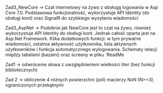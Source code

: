 Zad3_NewCore -> Czat internetowy na żywo z obsługą logowania w Asp Core 7.0. Podstawowa funkcjonalność, wykorzystuje API Identity (do obsługi kont) oraz SignalR do szybkiego wysyłania wiadomości

Zad3_AspNet -> Podobnie jak NewCore jest to czat na żywo, również wykorzystuje API Identity do obsługi kont. Jednak całość oparta jest na Asp.Net Framework. Kilka dodatkowych funkcji: w tym prywatne wiadomości, ostatnia aktywność użytkownika, lista aktywnych użytkowników i funkcja automatycznego wylogowania. Schematy relacji między tabelami (bazami) oraz screeny w pliku 'ReadMe

Zad1 -> odwrócenie słowa z uwzględnieniem wielkości liter (bez funkcji bibliotecznych)

Zad 2 -> obliczenie 4 różnych powierzchni (pól) macierzy NxN (N>=3), ograniczonych przekątnymi
